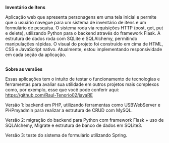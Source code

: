 **Inventário de Itens**

Aplicação web que apresenta personagens em uma tela inicial e permite que o usuário navegue para um sistema de inventário de itens e um formulário de pesquisa. 
O sistema roda via requisições HTTP (post, get, put e delete), utilizando Python para o backend através do framework Flask. A estrutura de dados roda com SQLite e SQLAlchemy, permitindo manipulações rápidas.
O visual do projeto foi construído em cima de HTML, CSS e JavaScript nativo. Atualmente, estou implementando responsividade em cada seção da aplicação.

##

**Sobre as versões**

Essas aplicações tem o intuito de testar o funcionamento de tecnologias e ferramentas para avaliar sua utilidade em outros projetos mais complexos como, por exemplo, esse que você pode conferir aqui: https://github.com/Raul-Tenorio02/javaRE

Versão 1: backend em PHP, utilizando ferramentas como USBWebServer e PHPmyadmin para realizar a estrutura de CRUD com MySQL.

Versão 2: migração do backend para Python com framework Flask + uso de SQLAlchemy, Migrate e estrutura de banco de dados em SQLite3. 

Versão 3: teste do sistema de formulário utilizando Spring.
